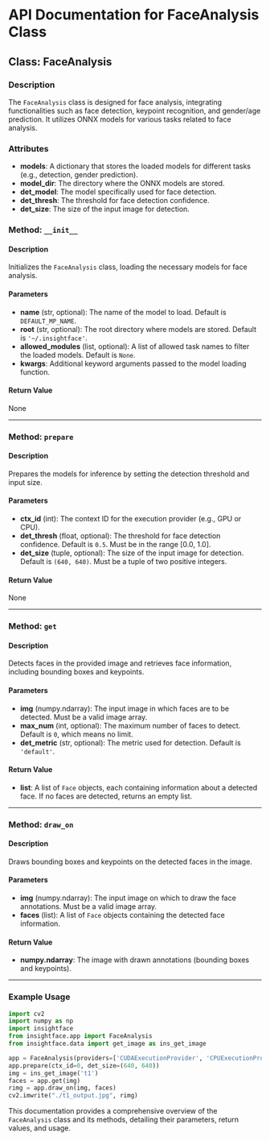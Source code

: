 # API Documentation for FaceAnalysis Class

## Class: FaceAnalysis

### Description
The `FaceAnalysis` class is designed for face analysis, integrating functionalities such as face detection, keypoint recognition, and gender/age prediction. It utilizes ONNX models for various tasks related to face analysis.

### Attributes
- **models**: A dictionary that stores the loaded models for different tasks (e.g., detection, gender prediction).
- **model_dir**: The directory where the ONNX models are stored.
- **det_model**: The model specifically used for face detection.
- **det_thresh**: The threshold for face detection confidence.
- **det_size**: The size of the input image for detection.

### Method: `__init__`

#### Description
Initializes the `FaceAnalysis` class, loading the necessary models for face analysis.

#### Parameters
- **name** (str, optional): The name of the model to load. Default is `DEFAULT_MP_NAME`.
- **root** (str, optional): The root directory where models are stored. Default is `'~/.insightface'`.
- **allowed_modules** (list, optional): A list of allowed task names to filter the loaded models. Default is `None`.
- **kwargs**: Additional keyword arguments passed to the model loading function.

#### Return Value
None

---

### Method: `prepare`

#### Description
Prepares the models for inference by setting the detection threshold and input size.

#### Parameters
- **ctx_id** (int): The context ID for the execution provider (e.g., GPU or CPU).
- **det_thresh** (float, optional): The threshold for face detection confidence. Default is `0.5`. Must be in the range [0.0, 1.0].
- **det_size** (tuple, optional): The size of the input image for detection. Default is `(640, 640)`. Must be a tuple of two positive integers.

#### Return Value
None

---

### Method: `get`

#### Description
Detects faces in the provided image and retrieves face information, including bounding boxes and keypoints.

#### Parameters
- **img** (numpy.ndarray): The input image in which faces are to be detected. Must be a valid image array.
- **max_num** (int, optional): The maximum number of faces to detect. Default is `0`, which means no limit.
- **det_metric** (str, optional): The metric used for detection. Default is `'default'`.

#### Return Value
- **list**: A list of `Face` objects, each containing information about a detected face. If no faces are detected, returns an empty list.

---

### Method: `draw_on`

#### Description
Draws bounding boxes and keypoints on the detected faces in the image.

#### Parameters
- **img** (numpy.ndarray): The input image on which to draw the face annotations. Must be a valid image array.
- **faces** (list): A list of `Face` objects containing the detected face information.

#### Return Value
- **numpy.ndarray**: The image with drawn annotations (bounding boxes and keypoints).

---

### Example Usage
```python
import cv2
import numpy as np
import insightface
from insightface.app import FaceAnalysis
from insightface.data import get_image as ins_get_image

app = FaceAnalysis(providers=['CUDAExecutionProvider', 'CPUExecutionProvider'])
app.prepare(ctx_id=0, det_size=(640, 640))
img = ins_get_image('t1')
faces = app.get(img)
rimg = app.draw_on(img, faces)
cv2.imwrite("./t1_output.jpg", rimg)
```

This documentation provides a comprehensive overview of the `FaceAnalysis` class and its methods, detailing their parameters, return values, and usage.
